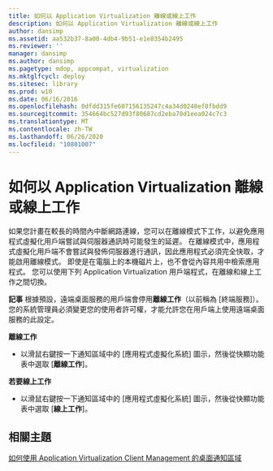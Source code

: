 ```yaml
---
title: 如何以 Application Virtualization 離線或線上工作
description: 如何以 Application Virtualization 離線或線上工作
author: dansimp
ms.assetid: aa532b37-8a00-4db4-9b51-e1e8354b2495
ms.reviewer: ''
manager: dansimp
ms.author: dansimp
ms.pagetype: mdop, appcompat, virtualization
ms.mktglfcycl: deploy
ms.sitesec: library
ms.prod: w10
ms.date: 06/16/2016
ms.openlocfilehash: 0dfdd315fe607156135247c4a34d0248ef8fbdd9
ms.sourcegitcommit: 354664bc527d93f80687cd2eba70d1eea024c7c3
ms.translationtype: MT
ms.contentlocale: zh-TW
ms.lasthandoff: 06/26/2020
ms.locfileid: "10801007"
---
```

# 如何以 Application Virtualization 離線或線上工作


如果您計畫在較長的時間內中斷網路連線，您可以在離線模式下工作，以避免應用程式虛擬化用戶端嘗試與伺服器通訊時可能發生的延遲。 在離線模式中，應用程式虛擬化用戶端不會嘗試與發佈伺服器進行通訊，因此應用程式必須完全快取，才能啟用離線模式。 即使是在電腦上的本機磁片上，也不會從內容共用中檢索應用程式。 您可以使用下列 Application Virtualization 用戶端程式，在離線和線上工作之間切換。

**記事** 根據預設，遠端桌面服務的用戶端會停用**離線工作**（以前稱為 [終端服務]）。 您的系統管理員必須變更您的使用者許可權，才能允許您在用戶端上使用遠端桌面服務的此設定。

 

**離線工作**

-   以滑鼠右鍵按一下通知區域中的 [應用程式虛擬化系統] 圖示，然後從快顯功能表中選取 [**離線工作**]。

**若要線上工作**

-   以滑鼠右鍵按一下通知區域中的 [應用程式虛擬化系統] 圖示，然後從快顯功能表中選取 [**線上工作**]。

## 相關主題


[如何使用 Application Virtualization Client Management 的桌面通知區域](how-to-use-the-desktop-notification-area-for-application-virtualization-client-management.md)

 

 





